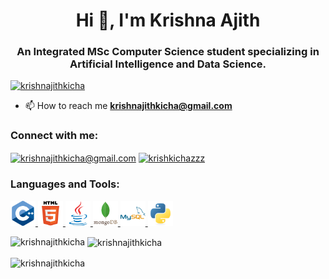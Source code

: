 <h1 align="center">Hi 👋, I'm Krishna Ajith</h1>
<h3 align="center">An Integrated MSc Computer Science student specializing in Artificial Intelligence and Data Science.</h3>


<!--<p align="left"> <img src="https://komarev.com/ghpvc/?username=krishnajithkicha&label=Profile%20views&color=0e75b6&style=flat" alt="krishnajithkicha" /> </p>-->

<p align="left"> <a href="https://github.com/ryo-ma/github-profile-trophy"><img src="https://github-profile-trophy.vercel.app/?username=krishnajithkicha" alt="krishnajithkicha" /></a> </p>

- 📫 How to reach me **krishnajithkicha@gmail.com**

<h3 align="left">Connect with me:</h3>
<p align="left">
<a href="https://linkedin.com/in/krishnajithkicha@gmail.com" target="blank"><img align="center" src="https://raw.githubusercontent.com/rahuldkjain/github-profile-readme-generator/master/src/images/icons/Social/linked-in-alt.svg" alt="krishnajithkicha@gmail.com" height="30" width="40" /></a>
<a href="https://instagram.com/krishkichazzz" target="blank"><img align="center" src="https://raw.githubusercontent.com/rahuldkjain/github-profile-readme-generator/master/src/images/icons/Social/instagram.svg" alt="krishkichazzz" height="30" width="40" /></a>
</p>

<h3 align="left">Languages and Tools:</h3>
<p align="left"> <a href="https://www.w3schools.com/cpp/" target="_blank" rel="noreferrer"> <img src="https://raw.githubusercontent.com/devicons/devicon/master/icons/cplusplus/cplusplus-original.svg" alt="cplusplus" width="40" height="40"/> </a> <a href="https://www.w3.org/html/" target="_blank" rel="noreferrer"> <img src="https://raw.githubusercontent.com/devicons/devicon/master/icons/html5/html5-original-wordmark.svg" alt="html5" width="40" height="40"/> </a> <a href="https://www.java.com" target="_blank" rel="noreferrer"> <img src="https://raw.githubusercontent.com/devicons/devicon/master/icons/java/java-original.svg" alt="java" width="40" height="40"/> </a> <a href="https://www.mongodb.com/" target="_blank" rel="noreferrer"> <img src="https://raw.githubusercontent.com/devicons/devicon/master/icons/mongodb/mongodb-original-wordmark.svg" alt="mongodb" width="40" height="40"/> </a> <a href="https://www.mysql.com/" target="_blank" rel="noreferrer"> <img src="https://raw.githubusercontent.com/devicons/devicon/master/icons/mysql/mysql-original-wordmark.svg" alt="mysql" width="40" height="40"/> </a> <a href="https://www.python.org" target="_blank" rel="noreferrer"> <img src="https://raw.githubusercontent.com/devicons/devicon/master/icons/python/python-original.svg" alt="python" width="40" height="40"/> </a> </p>

<p><img align="left" src="https://github-readme-stats.vercel.app/api/top-langs?username=krishnajithkicha&show_icons=true&locale=en&layout=compact" alt="krishnajithkicha" /></p>

<p>&nbsp;<img align="center" src="https://github-readme-stats.vercel.app/api?username=krishnajithkicha&show_icons=true&locale=en" alt="krishnajithkicha" /></p>

<p><img align="center" src="https://github-readme-streak-stats.herokuapp.com/?user=krishnajithkicha&" alt="krishnajithkicha" /></p>
